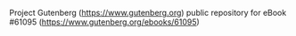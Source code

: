 Project Gutenberg (https://www.gutenberg.org) public repository for eBook #61095 (https://www.gutenberg.org/ebooks/61095)
